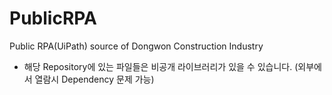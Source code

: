 # PublicRPA
Public RPA(UiPath) source of Dongwon Construction Industry 
<br>

* 해당 Repository에 있는 파일들은 비공개 라이브러리가 있을 수 있습니다. (외부에서 열람시 Dependency 문제 가능) 
